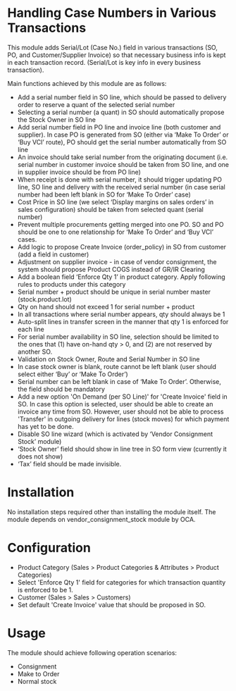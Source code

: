 Handling Case Numbers in Various Transactions
=============================================

This module adds Serial/Lot (Case No.) field in various transactions (SO, PO, and Customer/Supplier Invoice) so that necessary business info is kept in each transaction record. (Serial/Lot is key info in every business transaction).

Main functions achieved by this module are as follows:

* Add a serial number field in SO line, which should be passed to delivery order to reserve a quant of the selected serial number
* Selecting a serial number (a quant) in SO should automatically propose the Stock Owner in SO line
* Add serial number field in PO line and invoice line (both customer and supplier).  In case PO is generated from SO (either via ‘Make To Order’ or ‘Buy VCI’ route), PO should get the serial number automatically from SO line
* An invoice should take serial number from the originating document (i.e. serial number in customer invoice should be taken from SO line, and one in supplier invoice should be from PO line)
* When receipt is done with serial number, it should trigger updating PO line, SO line and delivery with the received serial number (in case serial number had been left blank in SO for ‘Make To Order’ case)
* Cost Price in SO line (we select ‘Display margins on sales orders’ in sales configuration) should be taken from selected quant (serial number)
* Prevent multiple procurements getting merged into one PO.  SO and PO should be one to one relationship for ‘Make To Order’ and ‘Buy VCI’ cases.
* Add logic to propose Create Invoice (order_policy) in SO from customer (add a field in customer)
* Adjustment on supplier invoice - in case of vendor consignment, the system should propose Product COGS instead of GR/IR Clearing
* Add a boolean field ‘Enforce Qty 1’ in product category.  Apply following rules to products under this category
 * Serial number + product should be unique in serial number master (stock.product.lot)
 * Qty on hand should not exceed 1 for serial number + product
 * In all transactions where serial number appears, qty should always be 1
  * Auto-split lines in transfer screen in the manner that qty 1 is enforced for each line
* For serial number availability in SO line, selection should be limited to the ones that (1) have on-hand qty > 0, and (2) are not reserved by another SO.
* Validation on Stock Owner, Route and Serial Number in SO line
 * In case stock owner is blank, route cannot be left blank (user should select either ‘Buy’ or ‘Make To Order’)
 * Serial number can be left blank in case of ‘Make To Order’.  Otherwise, the field should be mandatory
* Add a new option 'On Demand (per SO Line)' for 'Create Invoice' field in SO.  In case this option is selected, user should be able to create an invoice any time from SO.  However, user should not be able to process 'Transfer' in outgoing delivery for lines (stock moves) for which payment has yet to be done.
* Disable SO line wizard (which is activated by ‘Vendor Consignment Stock’ module)
 * ‘Stock Owner’ field should show in line tree in SO form view (currently it does not show)
 * ‘Tax’ field should be made invisible.

Installation
============

No installation steps required other than installing the module itself.
The module depends on vendor_consignment_stock module by OCA.

Configuration
=============

* Product Category (Sales > Product Categories & Attributes > Product Categories)
 * Select 'Enforce Qty 1' field for categories for which transaction quantity is enforced to be 1.
* Customer (Sales > Sales > Customers)
 * Set default 'Create Invoice' value that should be proposed in SO.

Usage
=====

The module should achieve following operation scenarios:
* Consignment
* Make to Order
* Normal stock

